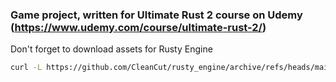 ### Game project, written for Ultimate Rust 2 course on Udemy (https://www.udemy.com/course/ultimate-rust-2/)

Don't forget to download assets for Rusty Engine
```bash
curl -L https://github.com/CleanCut/rusty_engine/archive/refs/heads/main.tar.gz | tar -zxv --strip-components=1 rusty_engine-main/assets
```